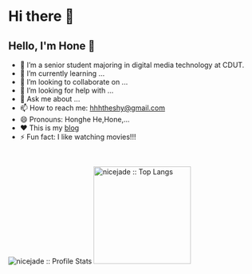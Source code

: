 # Hi there 👋

## Hello, I'm Hone 👋

- 🔭 I’m a senior student majoring in digital media technology at CDUT.
- 🌱 I’m currently learning ...
- 👯 I’m looking to collaborate on ...
- 🤔 I’m looking for help with ...
- 💬 Ask me about ...
- 📫 How to reach me: hhhtheshy@gmail.com
- 😄 Pronouns: Honghe He,Hone,...
- ❤️  This is my [blog](https://juejin.cn/user/3359726847928840/posts)
- ⚡ Fun fact: I like watching movies!!!

<br />
<p align="left">
  <img heigth="195" src="https://github-readme-stats.vercel.app/api?username=shyhhh&show_icons=true&theme=synthwave" alt="nicejade :: Profile Stats" />
  <img height="195" src="https://github-readme-stats.vercel.app/api/top-langs/?username=shyhhh&langs_count=10&theme=synthwave&layout=compact" alt="nicejade :: Top Langs" />
</p>
